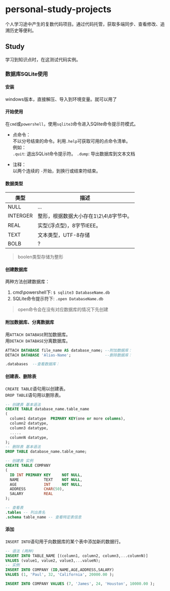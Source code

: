 # personal-study-projects

个人学习途中产生的复数代码项目。通过代码托管，获取多端同步、查看修改、追溯历史等便利。

## Study

学习到知识点时，在这测试代码实例。

### 数据库SQLite使用

#### 安装

windows版本，直接解压、导入到环境变量。就可以用了

#### 开始使用

在`cmd`或`powershell`，使用`sqlite3`命令进入SQlite命令提示符模式。

- 点命令：  
  不以分号结束的命令。利用`.help`可获取可用的点命令清单。  
  例如：  
  `.quit`: 退出SQList命令提示符。
  `.dump`: 导出数据库到文本文档

- 注释：  
  以两个连续的 `-`开始，到换行或结束符结束。

#### 数据类型

| 类型     | 描述                                  |
| -------- | ------------------------------------- |
| NULL     | ...                                   |
| INTERGER | 整形，根据数据大小存在1\2\4\8字节中。 |
| REAL     | 实型(浮点型)，8字节IEEE。             |
| TEXT     | 文本类型，UTF-8存储                   |
| BOLB     | ?                                     |

>boolen类型存储为整形

#### 创建数据库

两种方法创建数据库：

1. cmd\powershell下: `$ sqlite3 DatabaseName.db`
2. SQLite命令提示符下: `.open DatabaseName.db`

>open命令会在没有对应数据库的情况下先创建

#### 附加数据库、分离数据库

用`ATTACH DATABASE`附加数据库。  
用`DETACH DATABASE`分离数据库。

```sql
ATTACH DATABASE file_name AS database_name; --附加数据库：
DETACH DATABASE 'Alias-Name';               --删除数据库：

.databases  --查看数据库：
```

#### 创建表、删除表

`CREATE TABLE`语句用以创建表。  
`DROP TABLE`语句用以删除表。

```sql
-- 创建表 基本语法
CREATE TABLE database_name.table_name
(
  column1 datatype  PRIMARY KEY(one or more columns),
  column2 datatype,
  column3 datatype,
  .....
  columnN datatype,
);
-- 删除表 基本语法
DROP TABLE database_name.table_name;

-- 创建表 实例
CREATE TABLE COMPANY
(
  ID INT PRIMARY KEY     NOT NULL,
  NAME           TEXT    NOT NULL,
  AGE            INT     NOT NULL,
  ADDRESS        CHAR(50),
  SALARY         REAL
);

-- 查看表
.tables -- 列出表名
.schema table_name -- 查看特定表信息

```

#### 添加

`INSERT INTO`语句用于向数据库的某个表中添加新的数据行。

```sql
-- 语法 (两种)
INSERT INTO TABLE_NAME [(column1, column2, column3,...columnN)]  
VALUES (value1, value2, value3,...valueN);
-- 实例
INSERT INTO COMPANY (ID,NAME,AGE,ADDRESS,SALARY)
VALUES (1, 'Paul', 32, 'California', 20000.00 );

INSERT INTO COMPANY VALUES (7, 'James', 24, 'Houston', 10000.00 );
```
